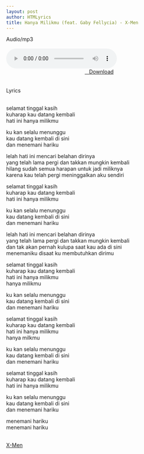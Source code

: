 ```yaml
---
layout: post
author: HTMLyrics
title: Hanya Milikmu (feat. Gaby Fellycia) - X-Men
---
```


<div class="htl">Audio/mp3</div><br />

<audio class='js-player' style="--plyr-color-main: #212121;" controls>
<source src="https://drive.google.com/uc?authuser=0&id=1QeJunhO7yTQfL82UX3pcwy8uF690zPKY&export=download" type="audio/mp3">
</audio><br />

<center>
<a href="/download/hanyamilikmu-featgabyfellycia-xmen" class="hbt"><i class="fa fa-chevron-down" aria-hidden="true"></i>&nbsp; &nbsp;Download</a>
</center><br />
<br />

<div class="htl">Lyrics</div><br />

selamat tinggal kasih<br />
kuharap kau datang kembali<br />
hati ini hanya milikmu<br />

ku kan selalu menunggu<br />
kau datang kembali di sini<br />
dan menemani hariku<br />

lelah hati ini mencari belahan dirinya<br />
yang telah lama pergi dan takkan mungkin kembali<br />
hilang sudah semua harapan untuk jadi miliknya<br />
karena kau telah pergi meninggalkan aku sendiri<br />

selamat tinggal kasih<br />
kuharap kau datang kembali<br />
hati ini hanya milikmu<br />

ku kan selalu menunggu<br />
kau datang kembali di sini<br />
dan menemani hariku<br />

lelah hati ini mencari belahan dirinya<br />
yang telah lama pergi dan takkan mungkin kembali<br />
dan tak akan pernah kulupa saat kau ada di sini<br />
menemaniku disaat ku membutuhkan dirimu<br />

selamat tinggal kasih<br />
kuharap kau datang kembali<br />
hati ini hanya milikmu<br />
hanya milikmu<br />

ku kan selalu menunggu<br />
kau datang kembali di sini<br />
dan menemani hariku<br />

selamat tinggal kasih<br />
kuharap kau datang kembali<br />
hati ini hanya milikmu<br />
hanya milkmu<br />

ku kan selalu menunggu<br />
kau datang kembali di sini<br />
dan menemani hariku<br />

selamat tinggal kasih<br />
kuharap kau datang kembali<br />
hati ini hanya milikmu<br />

ku kan selalu menunggu<br />
kau datang kembali di sini<br />
dan menemani hariku<br />

menemani hariku<br />
menemani hariku<br />
<br />

<i class="fa fa-hashtag" aria-hidden="true"></i>
<a href="/artist/xmen">X-Men</a>
